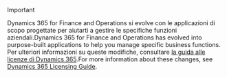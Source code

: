 > [!IMPORTANT]
> <span data-ttu-id="be4b7-101">Dynamics 365 for Finance and Operations si evolve con le applicazioni di scopo progettate per aiutarti a gestire le specifiche funzioni aziendali.</span><span class="sxs-lookup"><span data-stu-id="be4b7-101">Dynamics 365 for Finance and Operations has evolved into purpose-built applications to help you manage specific business functions.</span></span> <span data-ttu-id="be4b7-102">Per ulteriori informazioni su queste modifiche, consultare [la guida alle licenze di Dynamics 365](https://go.microsoft.com/fwlink/?LinkId=866544).</span><span class="sxs-lookup"><span data-stu-id="be4b7-102">For more information about these changes, see [Dynamics 365 Licensing Guide](https://go.microsoft.com/fwlink/?LinkId=866544).</span></span>
 
